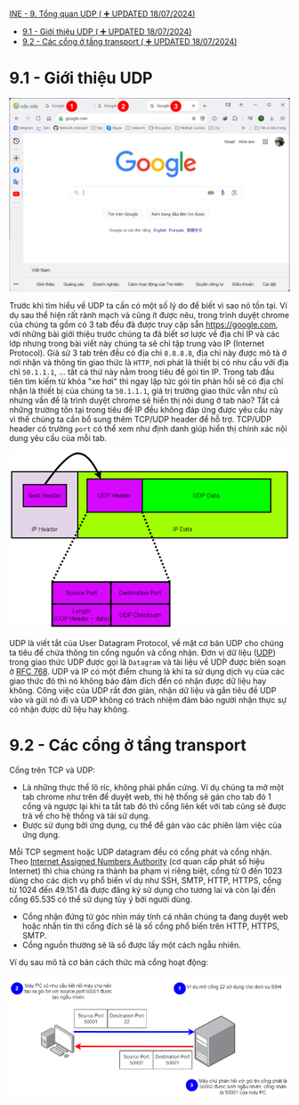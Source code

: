 [INE - 9. Tổng quan UDP ( :heavy_plus_sign: UPDATED 18/07/2024)]()
- [9.1 - Giới thiệu UDP ( :heavy_plus_sign: UPDATED 18/07/2024)](#ine_9_intro_udp)
- [9.2 - Các cổng ở tầng transport ( :heavy_plus_sign: UPDATED 18/07/2024)](#ine_9_transport_layer_port_numbers)

# <a name="ine_9_intro_udp"></a>9.1 - Giới thiệu UDP

<div style="text-align:center"><img src="../images/ine_41_multi_session.png" alt/></div>

Trước khi tìm hiểu về UDP ta cần có một số lý do để biết vì sao nó tồn tại. Ví dụ sau thể hiện rất rành mạch và cũng ít được nêu, trong trình duyệt chrome của chúng ta gồm có 3 tab đều đã được truy cập sẵn https://google.com, với những bài giới thiệu trước chúng ta đã biết sơ lược về địa chỉ IP và các lớp nhưng trong bài viết này chúng ta sẽ chỉ tập trung vào IP (Internet Protocol). Giả sử 3 tab trên đều có địa chỉ `8.8.8.8`, địa chỉ này được mô tả ở nơi nhận và thông tin giao thức là `HTTP`, nơi phát là thiết bị có nhu cầu với địa chỉ `50.1.1.1`, ... tất cả thứ này nằm trong tiêu đề gói tin IP. Trong tab đầu tiên tìm kiếm từ khóa "xe hơi" thì ngay lập tức gói tin phản hồi sẽ có địa chỉ nhận là thiết bị của chúng ta `50.1.1.1`, giá trị trường giao thức vẫn như cũ nhưng vấn đề là trình duyệt chrome sẽ hiển thị nội dung ở tab nào? Tất cả những trường tồn tại trong tiêu đề IP đều không đáp ứng được yêu cầu này vì thế chúng ta cần bổ sung thêm TCP/UDP header để hỗ trợ. TCP/UDP header có trường `port` có thể xem như định danh giúp hiển thị chính xác nội dung yêu cầu của mỗi tab.

<div style="text-align:center"><img src="../images/ine_42_ip_header_and_udp_header.png" alt/></div>

UDP là viết tắt của User Datagram Protocol, về mặt cơ bản UDP cho chúng ta tiêu đề chứa thông tin cổng nguồn và cổng nhận. Đơn vị dữ liệu ([UDP](https://datatracker.ietf.org/doc/html/rfc768)) trong giao thức UDP được gọi là `Datagram` và tài liệu về UDP được biên soạn ở [RFC 768](https://datatracker.ietf.org/doc/html/rfc768). UDP và IP có một điểm chung là khi ta sử dụng dịch vụ của các giao thức đó thì nó không bảo đảm đích đến có nhận được dữ liệu hay không. Công việc của UDP rất đơn giản, nhận dữ liệu và gắn tiêu đề UDP vào và gửi nó đi và UDP không có trách nhiệm đảm bảo người nhận thực sự có nhận được dữ liệu hay không.

# <a name="ine_9_transport_layer_port_numbers"></a>9.2 - Các cổng ở tầng transport

Cổng trên TCP và UDP:
- Là những thực thể lô ríc, không phải phần cứng. Ví dụ chúng ta mở một tab chrome như trên để duyệt web, thì hệ thống sẽ gán cho tab đó 1 cổng và ngược lại khi ta tắt tab đó thì cổng liên kết với tab cũng sẽ được trả về cho hệ thống và tái sử dụng.
- Được sử dụng bởi ứng dụng, cụ thể để gán vào các phiên làm việc của ứng dụng.

Mỗi TCP segment hoặc UDP datagram đều có cổng phát và cổng nhận. Theo [Internet Assigned Numbers Authority](https://www.iana.org/assignments/service-names-port-numbers/service-names-port-numbers.xhtml) (cơ quan cấp phát số hiệu Internet) thì chia chúng ra thành ba phạm vị riêng biệt, cổng từ 0 đến 1023 dùng cho các dịch vụ phổ biến ví dụ như SSH, SMTP, HTTP, HTTPS, cổng từ 1024 đến 49.151 đã được đăng ký sử dụng cho tương lai và còn lại đến cổng 65.535 có thể sử dụng tùy ý bởi người dùng.
- Cổng nhận đứng từ góc nhìn máy tính cá nhân chúng ta đang duyệt web hoặc nhắn tin thì cổng đích sẽ là số cổng phổ biến trên HTTP, HTTPS, SMTP.
- Cổng nguồn thường sẽ là số được lấy một cách ngẫu nhiên.

Ví dụ sau mô tả cơ bản cách thức mà cổng hoạt động:

<div style="text-align:center"><img src="../images/ine_43_example_ssh_how_port_work.png" alt/></div>